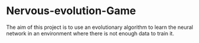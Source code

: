 # Nervous-evolution-Game
The aim of this project is to use an evolutionary algorithm to learn the neural network in an environment where there is not enough data to train it.
